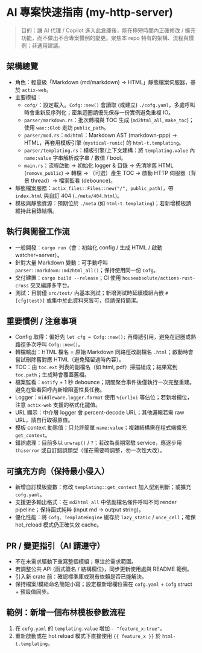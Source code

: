 # AI 專案快速指南 (my-http-server)

> 目的：讓 AI 代理 / Copilot 進入此倉庫後，能在極短時間內正確修改 / 擴充功能，而不做出不合專案慣例的變更。聚焦本 repo 特有的架構、流程與慣例；非通用建議。

## 架構總覽

- 角色：輕量級「Markdown (md/markdown) → HTML」靜態檔案伺服器，基於 `actix-web`。
- 主要模組：
  - `cofg/`：設定載入。`Cofg::new()` 會讀取 (或建立) `./cofg.yaml`，多處呼叫時會重新反序列化；密集迴圈請優先保存一份實例避免重複 IO。
  - `parser/markdown.rs`：批次轉檔與 TOC 生成 (`md2html_all`, `make_toc`)；使用 `wax::Glob` 走訪 `public_path`。
  - `parser/mod.rs`：`md2html`：Markdown AST (markdown-ppp) → HTML，再套用模板引擎 (`mystical-runic`) 的 `html-t.templating`。
  - `parser/templating.rs`：模板引擎/上下文建構：將 `templating.value` 內 `name:value` 字串解析成字串 / 數值 / bool。
  - `main.rs`：流程啟動 → 初始化 logger & 目錄 → 先清除舊 HTML (`remove_public`) → 轉檔 → （可選）產生 TOC → 啟動 HTTP 伺服器（背景 thread）→ 檔案監看 (debounce)。
- 靜態檔案服務：`actix_files::Files::new("/", public_path)`，帶 `index.html` 與自訂 404 (`./meta/404.html`)。
- 模板與靜態資源：預期位於 `./meta` (如 `html-t.templating`)；若新增模板請維持此目錄結構。

## 執行與開發工作流

- 一般開發：`cargo run`（會：初始化 config / 生成 HTML / 啟動 watcher+server）。
- 針對大量 Markdown 變動：可手動呼叫 `parser::markdown::md2html_all()`；保持使用同一份 `Cofg`。
- 交付建置：`cargo build --release`；CI 使用 `houseabsolute/actions-rust-cross` 交叉編譯多平台。
- 測試：目前僅 `src/test/` 內基本測試；新增測試時延續模組內嵌 `#[cfg(test)]` 或集中於此資料夾皆可，但請保持簡潔。

## 重要慣例 / 注意事項

- Config 取得：偏好先 `let cfg = Cofg::new();` 再傳遞引用，避免在迴圈或熱路徑多次呼叫 `Cofg::new()`。
- 轉檔輸出：HTML 檔名 = 原始 Markdown 同路徑改副檔名 `.html`；啟動時會嘗試刪除舊對應 HTML（避免殘留過時內容）。
- TOC：由 `toc.ext` 列表的副檔名（如 html, pdf）掃描組成；結果寫到 `toc.path`；生成時會覆蓋舊檔。
- 檔案監看：`notify` + 1 秒 debounce；期間聚合事件後僅執行一次完整重建。避免在監看回呼內新增阻塞性長任務。
- Logger：`middleware.logger.format` 使用 `%{url}xi` 等佔位；若新增欄位，注意 `actix-web` 支援的格式化鍵值。
- URL 顯示：中介層 logger 會 percent-decode URL；其他邏輯若需 raw URL，請自行取得原值。
- 模板 context 動態值：只允許簡單 `name:value`；複雜結構需在程式端擴充 `get_context`。
- 錯誤處理：目前多以 `unwrap()` / `?`；若改為長期常駐 service，應逐步用 `thiserror` 或自訂錯誤類型（僅在需要時調整，勿一次性大改）。

## 可擴充方向（保持最小侵入）

- 新增自訂模板變數：修改 `templating::get_context` 加入型別判斷；或擴充 `cofg.yaml`。
- 支援更多輸出格式：在 `md2html_all` 中依副檔名條件呼叫不同 render pipeline；保持函式純粹 (input md → output string)。
- 優化性能：將 `Cofg`、`TemplateEngine` 緩存於 `lazy_static` / `once_cell`；確保 hot_reload 模式仍正確失效 cache。

## PR / 變更指引（AI 請遵守）

- 不在未需求驅動下重寫整個模組；專注於需求範圍。
- 若調整公共 API (函式簽名 / 結構欄位)，同步更新使用處與 README 範例。
- 引入新 crate 前：確認標準庫或現有依賴是否已能解決。
- 保持檔案/模組命名簡短小寫；設定檔新增欄位需在 `cofg.yaml` + `Cofg` struct + 預設值同步。

## 範例：新增一個布林模板參數流程

1. 在 `cofg.yaml` 的 `templating.value` 增加 `- "feature_x:true"`。
2. 重新啟動或在 hot reload 模式下直接使用 `{{ feature_x }}` 於 `html-t.templating`。
